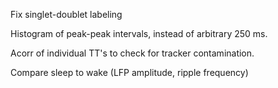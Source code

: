 Fix singlet-doublet labeling

Histogram of peak-peak intervals, instead of arbitrary 250 ms.

Acorr of individual TT's to check for tracker contamination.

Compare sleep to wake (LFP amplitude, ripple frequency)